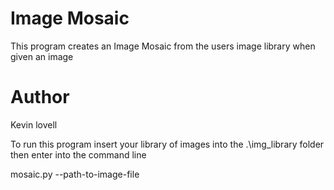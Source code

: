 # Image Mosaic
This program creates an Image Mosaic from the users image library when given an image

# Author
Kevin lovell

To run this program insert your library of images into the .\img_library folder then enter into the command line

mosaic.py --path-to-image-file
